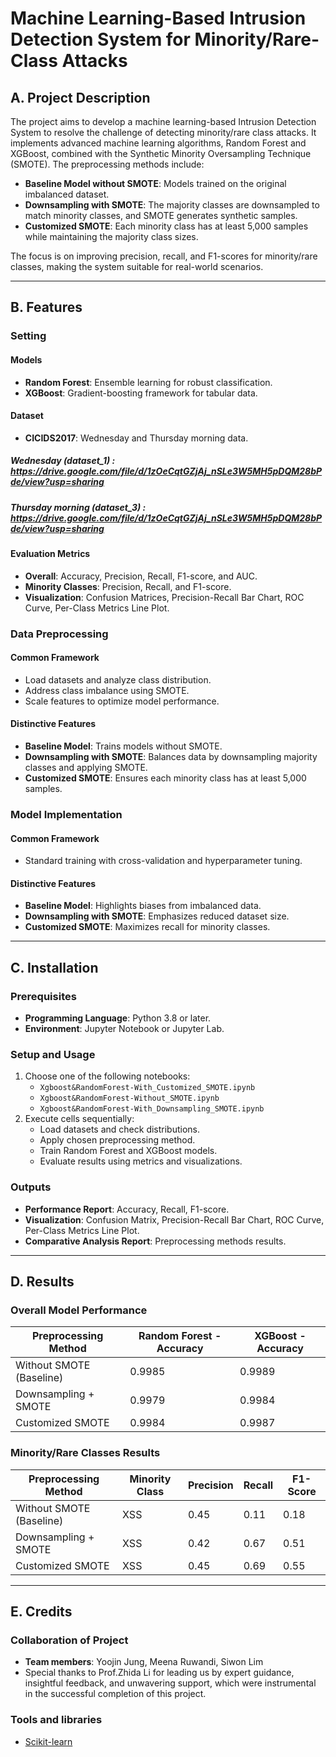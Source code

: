 # Machine Learning-Based Intrusion Detection System for Minority/Rare-Class Attacks

## A. Project Description

The project aims to develop a machine learning-based Intrusion Detection System to resolve the challenge of detecting minority/rare class attacks. It implements advanced machine learning algorithms, Random Forest and XGBoost, combined with the Synthetic Minority Oversampling Technique (SMOTE). The preprocessing methods include:

- **Baseline Model without SMOTE**: Models trained on the original imbalanced dataset.
- **Downsampling with SMOTE**: The majority classes are downsampled to match minority classes, and SMOTE generates synthetic samples.
- **Customized SMOTE**: Each minority class has at least 5,000 samples while maintaining the majority class sizes.

The focus is on improving precision, recall, and F1-scores for minority/rare classes, making the system suitable for real-world scenarios.

---

## B. Features

### Setting

#### Models
- **Random Forest**: Ensemble learning for robust classification.
- **XGBoost**: Gradient-boosting framework for tabular data.

#### Dataset
- **CICIDS2017**: Wednesday and Thursday morning data.
##### Wednesday (dataset_1) : https://drive.google.com/file/d/1zOeCqtGZjAj_nSLe3W5MH5pDQM28bPde/view?usp=sharing
##### Thursday morning (dataset_3) : https://drive.google.com/file/d/1zOeCqtGZjAj_nSLe3W5MH5pDQM28bPde/view?usp=sharing
#### Evaluation Metrics
- **Overall**: Accuracy, Precision, Recall, F1-score, and AUC.
- **Minority Classes**: Precision, Recall, and F1-score.
- **Visualization**: Confusion Matrices, Precision-Recall Bar Chart, ROC Curve, Per-Class Metrics Line Plot.

### Data Preprocessing

#### Common Framework
- Load datasets and analyze class distribution.
- Address class imbalance using SMOTE.
- Scale features to optimize model performance.

#### Distinctive Features
- **Baseline Model**: Trains models without SMOTE.
- **Downsampling with SMOTE**: Balances data by downsampling majority classes and applying SMOTE.
- **Customized SMOTE**: Ensures each minority class has at least 5,000 samples.

### Model Implementation

#### Common Framework
- Standard training with cross-validation and hyperparameter tuning.

#### Distinctive Features
- **Baseline Model**: Highlights biases from imbalanced data.
- **Downsampling with SMOTE**: Emphasizes reduced dataset size.
- **Customized SMOTE**: Maximizes recall for minority classes.

---

## C. Installation

### Prerequisites
- **Programming Language**: Python 3.8 or later.
- **Environment**: Jupyter Notebook or Jupyter Lab.

### Setup and Usage
1. Choose one of the following notebooks:
   - `Xgboost&RandomForest-With_Customized_SMOTE.ipynb`
   - `Xgboost&RandomForest-Without_SMOTE.ipynb`
   - `Xgboost&RandomForest-With_Downsampling_SMOTE.ipynb`
2. Execute cells sequentially:
   - Load datasets and check distributions.
   - Apply chosen preprocessing method.
   - Train Random Forest and XGBoost models.
   - Evaluate results using metrics and visualizations.

### Outputs
- **Performance Report**: Accuracy, Recall, F1-score.
- **Visualization**: Confusion Matrix, Precision-Recall Bar Chart, ROC Curve, Per-Class Metrics Line Plot.
- **Comparative Analysis Report**: Preprocessing methods results.

---

## D. Results

### Overall Model Performance
| Preprocessing Method    | Random Forest - Accuracy | XGBoost - Accuracy |
|--------------------------|--------------------------|---------------------|
| Without SMOTE (Baseline) | 0.9985                  | 0.9989             |
| Downsampling + SMOTE     | 0.9979                  | 0.9984             |
| Customized SMOTE         | 0.9984                  | 0.9987             |

### Minority/Rare Classes Results
| Preprocessing Method    | Minority Class | Precision | Recall | F1-Score |
|--------------------------|----------------|-----------|--------|----------|
| Without SMOTE (Baseline) | XSS            | 0.45      | 0.11   | 0.18     |
| Downsampling + SMOTE     | XSS            | 0.42      | 0.67   | 0.51     |
| Customized SMOTE         | XSS            | 0.45      | 0.69   | 0.55     |

---

## E. Credits 

### Collaboration of Project
- **Team members**: Yoojin Jung, Meena Ruwandi, Siwon Lim
- Special thanks to Prof.Zhida Li for leading us by expert guidance, insightful feedback, and unwavering support, which were instrumental in the successful completion of this project.



### Tools and libraries 
- [Scikit-learn](https://scikit-learn.org/stable/)





